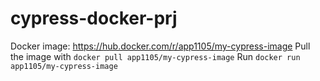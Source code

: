 # cypress-docker-prj

Docker image: https://hub.docker.com/r/app1105/my-cypress-image
Pull the image with `docker pull app1105/my-cypress-image`
Run `docker run app1105/my-cypress-image`
